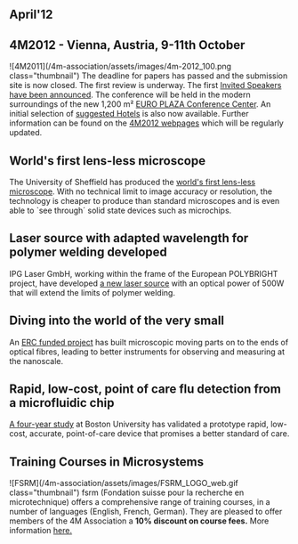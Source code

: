 ## April'12

<!--break-->
## 4M2012 - Vienna, Austria, 9-11th October


![4M2011](/4m-association/assets/images/4m-2012_100.png class="thumbnail")
The deadline for papers has passed and the submission site is now closed. The first review is underway. The first [Invited Speakers have been announced](/4m-association/content/Invited-Speakers-4M2012). The conference will be held in the modern surroundings of the new 1,200 m² [EURO PLAZA Conference Center](http://www.europlaza.at/jart/prj3/euro_pl/website.jart?rel=en&content-id=1155914559700&reserve-mode=active). An initial selection of [suggested Hotels](/4m-association/content/Hotels-Accommodatio.md) is also now available. Further information can be found on the [4M2012 webpages](/conference/2012.md) which will be regularly updated. 
  
## World's first lens-less microscope

The University of Sheffield has produced the [world's first lens-less microscope](/4m-association/content/Virtual-microscope-lens-delivers-real-revolution-imagin.md). With no technical limit to image accuracy or resolution, the technology is cheaper to produce than standard microscopes and is even able to `see through´ solid state devices such as microchips.  
  
## Laser source with adapted wavelength for polymer welding developed

IPG Laser GmbH, working within the frame of the European POLYBRIGHT project, have developed [a new laser source](/4m-association/content/New-laser-source-adapted-polymer-welding-developed-POLYBRIGHT-projec.md) with an optical power of 500W that will extend the
limits of polymer welding.

  
## Diving into the world of the very small

An [ERC funded project](/4m-association/content/Diving-world-very-small.md) has built microscopic moving parts on to the ends of optical fibres, leading to better instruments for observing and measuring at the nanoscale.  
  
## Rapid, low-cost, point of care flu detection from a microfluidic chip

[A four-year study](/4m-association/content/Rapid-low-cost-point-care-flu-detection-microfluidic-chip.md) at Boston University has validated a prototype rapid, low-cost, accurate, point-of-care device that promises a better standard of care.
  
## Training Courses in Microsystems

![FSRM](/4m-association/assets/images/FSRM_LOGO_web.gif class="thumbnail")
fsrm (Fondation suisse pour la recherche en microtechnique) offers a comprehensive range of training courses, in a number of languages (English, French, German). They are pleased to offer members of the 4M Association a <b>10% discount on course fees.</b> More information [here.](/4m-association/content/fsrm-training-course.md)